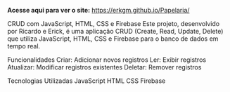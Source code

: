 **Acesse aqui para ver o site:** https://erkgm.github.io/Papelaria/

CRUD com JavaScript, HTML, CSS e Firebase
Este projeto, desenvolvido por Ricardo e Erick, é uma aplicação CRUD (Create, Read, Update, Delete) que utiliza JavaScript, HTML, CSS e Firebase para o banco de dados em tempo real.

Funcionalidades
Criar: Adicionar novos registros
Ler: Exibir registros
Atualizar: Modificar registros existentes
Deletar: Remover registros

Tecnologias Utilizadas
JavaScript
HTML
CSS
Firebase
